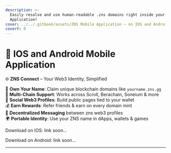 ```yaml
---
description: >-
  Easily resolve and use human-readable .zns domains right inside your
  Application!
cover: ../../.gitbook/assets/ZNS Mobile Application — on IOS and Android.png
coverY: 0
---
```


# 📲 IOS and Android Mobile Application

🌐 **ZNS Connect** – Your Web3 Identity, Simplified

🔐 **Own Your Name**: Claim unique blockchain domains like `yourname.zns.gg`\
🧩 **Multi-Chain Support**: Works across Scroll, Berachain, Soneium & more\
📱 **Social Web3 Profiles**: Build public pages tied to your wallet\
💰 **Earn Rewards**: Refer friends & earn on every domain mint\
💬 **Decentralized Messaging** between zns web3 profiles \
🌍 **Portable Identity**: Use your ZNS name in dApps, wallets & games



Download on IOS: link soon...

Download on Android: link soon...

***

